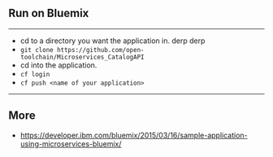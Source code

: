 ## Run on Bluemix
---
* cd to a directory you want the application in. derp derp
* ```git clone https://github.com/open-toolchain/Microservices_CatalogAPI```
* cd into the application.
* ```cf login```
* ```cf push <name of your application>```

---
## More
* https://developer.ibm.com/bluemix/2015/03/16/sample-application-using-microservices-bluemix/
